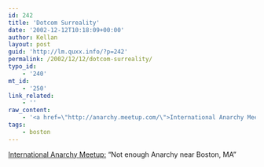 ```yaml
---
id: 242
title: 'Dotcom Surreality'
date: '2002-12-12T10:18:09+00:00'
author: Kellan
layout: post
guid: 'http://lm.quxx.info/?p=242'
permalink: /2002/12/12/dotcom-surreality/
typo_id:
    - '240'
mt_id:
    - '250'
link_related:
    - ''
raw_content:
    - '<a href=\"http://anarchy.meetup.com/\">International Anarchy Meetup:</a> \"Not enough Anarchy near Boston, MA\"'
tags:
    - boston
---
```


[International Anarchy Meetup:](http://anarchy.meetup.com/) “Not enough Anarchy near Boston, MA”